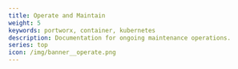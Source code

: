 ```yaml
---
title: Operate and Maintain
weight: 5
keywords: portworx, container, kubernetes
description: Documentation for ongoing maintenance operations.
series: top
icon: /img/banner__operate.png
---
```

